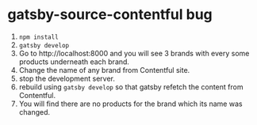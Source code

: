 # gatsby-source-contentful bug
1. `npm install`
2. `gatsby develop`
3. Go to http://localhost:8000 and you will see 3 brands with every some products underneath each brand.
4. Change the name of any brand from Contentful site.
5. stop the development server.
6. rebuild using `gatsby develop` so that gatsby refetch the content from Contentful.
7. You will find there are no products for the brand which its name was changed.
